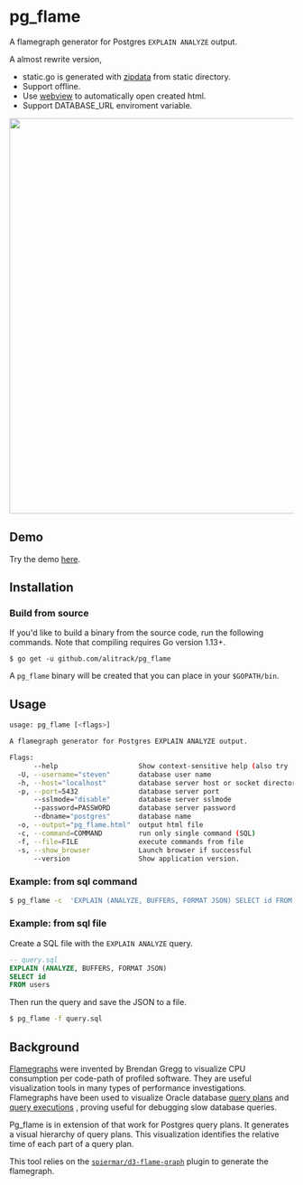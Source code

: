# pg_flame

A flamegraph generator for Postgres `EXPLAIN ANALYZE` output.

A almost rewrite version,

* static.go is generated with [zipdata](https://github.com/alitrack/zipdata) from static directory.
* Support offline.
* Use [webview](https://github.com/webview/webview) to automatically open created html.
* Support  DATABASE_URL enviroment variable.

<a href="https://mgartner.github.io/pg_flame/flamegraph.html">
  <img width="700" src="https://user-images.githubusercontent.com/1128750/67738754-16f0c300-f9cd-11e9-8fc2-6acc6f288841.png">
</a>

## Demo

Try the demo [here](https://mgartner.github.io/pg_flame/flamegraph.html).

## Installation

### Build from source

If you'd like to build a binary from the source code, run the following
commands. Note that compiling requires Go version 1.13+.

```
$ go get -u github.com/alitrack/pg_flame
```

A `pg_flame` binary will be created that you can place in your `$GOPATH/bin`.

## Usage

```bash
usage: pg_flame [<flags>]

A flamegraph generator for Postgres EXPLAIN ANALYZE output.

Flags:
      --help                    Show context-sensitive help (also try --help-long and --help-man).
  -U, --username="steven"       database user name
  -h, --host="localhost"        database server host or socket directory
  -p, --port=5432               database server port
      --sslmode="disable"       database server sslmode
      --password=PASSWORD       database server password
      --dbname="postgres"       database name
  -o, --output="pg_flame.html"  output html file
  -c, --command=COMMAND         run only single command (SQL)
  -f, --file=FILE               execute commands from file
  -s, --show_browser            Launch browser if successful
      --version                 Show application version.
```

### Example: from sql command 

```bash
$ pg_flame -c  'EXPLAIN (ANALYZE, BUFFERS, FORMAT JSON) SELECT id FROM users'
```

### Example: from sql file

Create a SQL file with the `EXPLAIN ANALYZE` query.

```sql
-- query.sql
EXPLAIN (ANALYZE, BUFFERS, FORMAT JSON)
SELECT id
FROM users
```

Then run the query and save the JSON to a file.

```bash
$ pg_flame -f query.sql
```

## Background

[Flamegraphs](http://www.brendangregg.com/flamegraphs.html) were invented by
Brendan Gregg to visualize CPU consumption per code-path of profiled software.
They are useful visualization tools in many types of performance
investigations. Flamegraphs have been used to visualize Oracle database
[query
plans](https://blog.tanelpoder.com/posts/visualizing-sql-plan-execution-time-with-flamegraphs/)
and [query
executions](https://externaltable.blogspot.com/2014/05/flame-graphs-for-oracle.html)
, proving useful for debugging slow database queries.

Pg_flame is in extension of that work for Postgres query plans. It generates a
visual hierarchy of query plans. This visualization identifies the relative
time of each part of a query plan.

This tool relies on the
[`spiermar/d3-flame-graph`](https://github.com/spiermar/d3-flame-graph) plugin to
generate the flamegraph.
